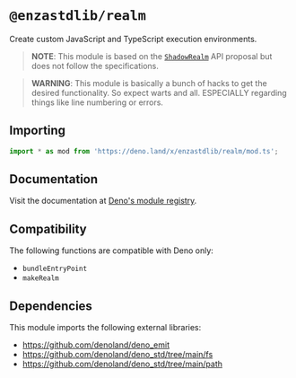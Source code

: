 # `@enzastdlib/realm`

Create custom JavaScript and TypeScript execution environments.

> **NOTE**: This module is based on the [`ShadowRealm`](https://github.com/tc39/proposal-shadowrealm) API
> proposal but does not follow the specifications.

> **WARNING**: This module is basically a bunch of hacks to get the desired
> functionality. So expect warts and all. ESPECIALLY regarding things like
> line numbering or errors.

## Importing

```typescript
import * as mod from 'https://deno.land/x/enzastdlib/realm/mod.ts';
```

## Documentation

Visit the documentation at [Deno's module registry](https://deno.land/x/enzastdlib/realm/mod.ts?doc).

## Compatibility

The following functions are compatible with Deno only:

- `bundleEntryPoint`
- `makeRealm`

## Dependencies

This module imports the following external libraries:

- https://github.com/denoland/deno_emit
- https://github.com/denoland/deno_std/tree/main/fs
- https://github.com/denoland/deno_std/tree/main/path
